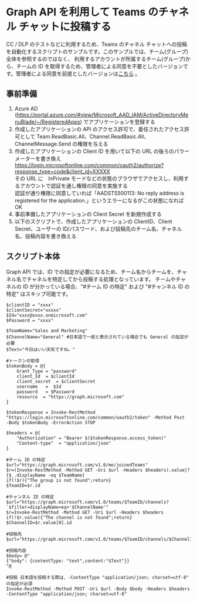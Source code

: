 # Graph API を利用して Teams のチャネル チャットに投稿する
CC / DLP のテストなどに利用するため、Teams のチャネル チャットへの投稿を自動化するスクリプトのサンプルです。このサンプルでは、チーム(グループ)全体を参照するのではなく、
利用するアカウントが所属するチーム(グループ)から、チームの ID を取得するため、管理者による同意を不要としたバージョンです。管理者による同意を前提としたバージョンは[こちら](https://github.com/YoshihiroIchinose/E5Comp/blob/main/PostTeamsMessage.md)
。
## 事前準備
1. Azure AD (https://portal.azure.com/#view/Microsoft_AAD_IAM/ActiveDirectoryMenuBlade/~/RegisteredApps) でアプリケーションを登録する
2. 作成したアプリケーションの API のアクセス許可で、委任されたアクセス許可として Team.ReadBasic.All、Channel.ReadBasic.All、ChannelMessage.Send の権限を与える
3. 作成したアプリケーションの Client ID を用いて以下の URL の後ろのパラーメーターを書き換え   
   https://login.microsoftonline.com/common/oauth2/authorize?response_type=code&client_id=XXXXX   
その URL に　InPrivate モードなどの状態のブラウザでアクセスし、利用するアカウントで認証を通し権限の同意を実施する   
認証が通り権限に同意していれば「AADSTS500113: No reply address is registered for the application.」というエラーになるがこの状態になれば OK 
4. 事前準備したアプリケーションの Client Secret を新規作成する
5. 以下のスクリプトで、作成したアプリケーションの ClientID、Client Secret、ユーザーの ID/パスワード、および投稿先のチーム名、チャネル名、投稿内容を書き換える
## スクリプト本体
Graph API では、ID での指定が必要になるため、チーム名からチームを、チャネル名でチャネルを特定してから投稿する処理となっています。
チームやチャネルの ID が分かっている場合、"#チーム ID の特定" および "#チャンネル ID の特定" はスキップ可能です。

````
$clientID = "xxxx"
$clientSecret="xxxxx"
$Id="xxxx@xxxx.onmicrosoft.com"
$Password = "xxxx"

$TeamName="Sales and Marketing"
$ChannelName="General" #日本語で一般と表示されている場合でも General の指定が必要
$Text="今日はいい天気ですね。"

#トークンの取得
$tokenBody = @{  
    Grant_Type = "password"
    client_Id  = $clientId
    client_secret  = $clientSecret
    username   =  $Id
    password   = $Password
    resource  = "https://graph.microsoft.com"
}

$tokenResponse = Invoke-RestMethod "https://login.microsoftonline.com/common/oauth2/token" -Method Post  -Body $tokenBody -ErrorAction STOP

$headers = @{
    "Authorization" = "Bearer $($tokenResponse.access_token)"
    "Content-type"  = "application/json"
}

#チーム ID の特定
$url="https://graph.microsoft.com/v1.0/me/joinedTeams"
$r=(Invoke-RestMethod -Method GET -Uri $url -Headers $headers).value|?{$_.displayName -eq $TeamName}
if(!$r){"The group is not found";return}
$TeamID=$r.id

#チャンネル ID の特定
$url="https://graph.microsoft.com/v1.0/teams/$TeamID/channels?`$filter=displayName+eq+'$ChannelName'"
$r=Invoke-RestMethod -Method GET -Uri $url -Headers $headers
if(!$r.value){"The channel is not found";return}
$ChannelID=$r.value[0].id

#投稿先
$url="https://graph.microsoft.com/v1.0/teams/$TeamID/channels/$ChannelID/messages"

#投稿内容
$body= @"
{"body": {contentType: "text",content:"$Text"}}
"@

#投稿 日本語を投稿する際は、-ContentType "application/json; charset=utf-8" の指定が必須
Invoke-RestMethod -Method POST -Uri $url -Body $body -Headers $headers -ContentType "application/json; charset=utf-8"
````
